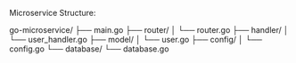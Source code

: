 Microservice Structure:

go-microservice/
├── main.go
├── router/
│   └── router.go
├── handler/
│   └── user_handler.go
├── model/
│   └── user.go
├── config/
│   └── config.go
└── database/
    └── database.go
